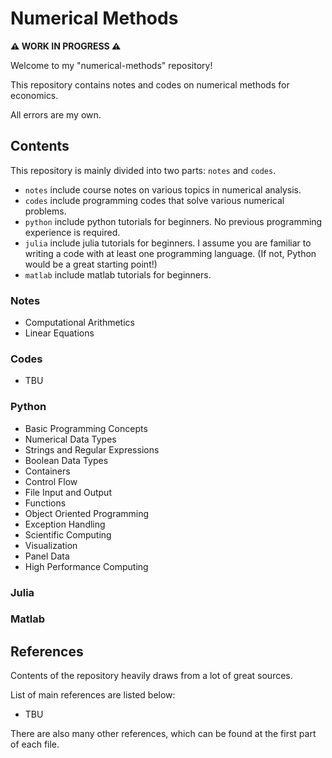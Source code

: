 # Numerical Methods

**⚠️ WORK IN PROGRESS ⚠️**

Welcome to my "numerical-methods" repository!

This repository contains notes and codes on numerical methods for economics.

All errors are my own.

## Contents

This repository is mainly divided into two parts: `notes` and `codes`.

- `notes` include course notes on various topics in numerical analysis.
- `codes` include programming codes that solve various numerical problems.
- `python` include python tutorials for beginners. No previous programming experience is required.
- `julia` include julia tutorials for beginners. I assume you are familiar to writing a code with at least one programming language. (If not, Python would be a great starting point!) 
- `matlab` include matlab tutorials for beginners.

### Notes

- Computational Arithmetics
- Linear Equations

### Codes

- TBU

### Python

- Basic Programming Concepts
- Numerical Data Types
- Strings and Regular Expressions
- Boolean Data Types
- Containers
- Control Flow
- File Input and Output
- Functions
- Object Oriented Programming
- Exception Handling
- Scientific Computing
- Visualization
- Panel Data
- High Performance Computing

### Julia

### Matlab

## References

Contents of the repository heavily draws from a lot of great sources.

List of main references are listed below:

- TBU

There are also many other references, which can be found at the first part of each file.
